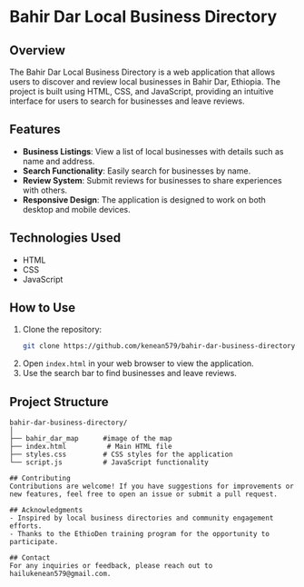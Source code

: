 # Bahir Dar Local Business Directory

## Overview
The Bahir Dar Local Business Directory is a web application that allows users to discover and review local businesses in Bahir Dar, Ethiopia. The project is built using HTML, CSS, and JavaScript, providing an intuitive interface for users to search for businesses and leave reviews.

## Features
- **Business Listings**: View a list of local businesses with details such as name and address.
- **Search Functionality**: Easily search for businesses by name.
- **Review System**: Submit reviews for businesses to share experiences with others.
- **Responsive Design**: The application is designed to work on both desktop and mobile devices.

## Technologies Used
- HTML
- CSS
- JavaScript

## How to Use
1. Clone the repository:
   ```bash
   git clone https://github.com/kenean579/bahir-dar-business-directory.git
   ```
2. Open `index.html` in your web browser to view the application.
3. Use the search bar to find businesses and leave reviews.

## Project Structure
```
bahir-dar-business-directory/
│
├── bahir_dar_map      #image of the map
├── index.html          # Main HTML file
├── styles.css         # CSS styles for the application
└── script.js          # JavaScript functionality

## Contributing
Contributions are welcome! If you have suggestions for improvements or new features, feel free to open an issue or submit a pull request.

## Acknowledgments
- Inspired by local business directories and community engagement efforts.
- Thanks to the EthioDen training program for the opportunity to participate.

## Contact
For any inquiries or feedback, please reach out to hailukenean579@gmail.com.
